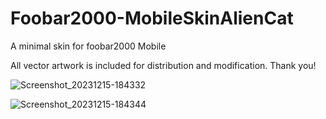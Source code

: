 # Foobar2000-MobileSkinAlienCat
A minimal skin for foobar2000 Mobile

All vector artwork is included for distribution and modification. Thank you!

![Screenshot_20231215-184332](https://github.com/lexterror/Foobar2000-MobileSkinAlienCat/assets/16135535/6d940858-f28c-4d1b-aa96-de33ceb3214d)

![Screenshot_20231215-184344](https://github.com/lexterror/Foobar2000-MobileSkinAlienCat/assets/16135535/fbfa34ca-a607-4f4b-a93b-a2183f610132)
